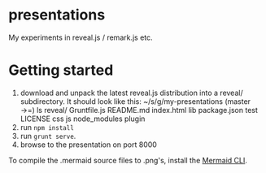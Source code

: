 presentations
=============

My experiments in reveal.js / remark.js etc.


Getting started
===============
1. download and unpack the latest reveal.js distribution into a reveal/ subdirectory.  It should look like this:
        ~/s/g/my-presentations (master →=) ls reveal/
        Gruntfile.js README.md    index.html   lib          package.json test
        LICENSE      css          js           node_modules plugin
2. run `npm install`
3. run `grunt serve`.
4. browse to the presentation on port 8000

To compile the .mermaid source files to .png's, install the [Mermaid CLI](http://knsv.github.io/mermaid/mermaidCLI.html).

